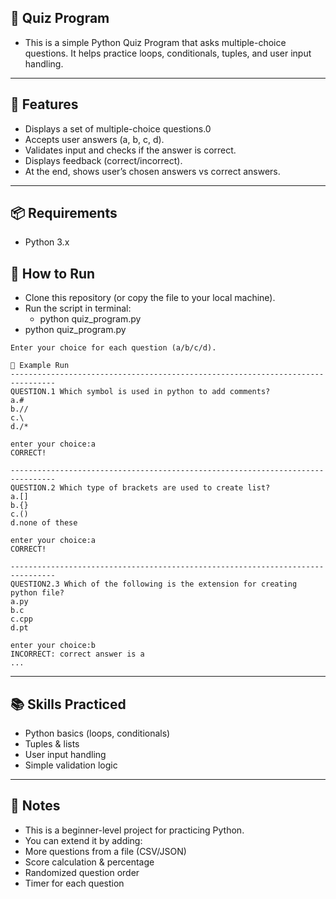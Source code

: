 ## 📝 Quiz Program

- This is a simple Python Quiz Program that asks multiple-choice questions.
It helps practice loops, conditionals, tuples, and user input handling.

---

## 📌 Features

- Displays a set of multiple-choice questions.0
- Accepts user answers (a, b, c, d).
- Validates input and checks if the answer is correct.
- Displays feedback (correct/incorrect).
- At the end, shows user’s chosen answers vs correct answers.

---

## 📦 Requirements
- Python 3.x

## 🚀 How to Run

- Clone this repository (or copy the file to your local machine).
- Run the script in terminal:
    - python quiz_program.py
- python quiz_program.py

```
Enter your choice for each question (a/b/c/d).

🎯 Example Run
--------------------------------------------------------------------------------
QUESTION.1 Which symbol is used in python to add comments?
a.#  
b.//  
c.\  
d./*  

enter your choice:a
CORRECT!

--------------------------------------------------------------------------------
QUESTION.2 Which type of brackets are used to create list?
a.[]  
b.{}  
c.()  
d.none of these  

enter your choice:a
CORRECT!

--------------------------------------------------------------------------------
QUESTION2.3 Which of the following is the extension for creating python file?
a.py  
b.c  
c.cpp  
d.pt  

enter your choice:b
INCORRECT: correct answer is a
...
```

---

## 📚 Skills Practiced

- Python basics (loops, conditionals)
- Tuples & lists
- User input handling
- Simple validation logic

---

## 📝 Notes

- This is a beginner-level project for practicing Python.
- You can extend it by adding:
- More questions from a file (CSV/JSON)
- Score calculation & percentage
- Randomized question order
- Timer for each question